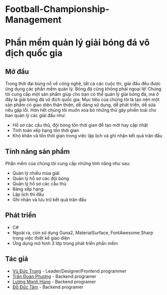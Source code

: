# Football-Championship-Management
# Phần mềm quản lý giải bóng đá vô địch quốc gia

## Mở đầu

Trong thời đại bùng nổ về công nghệ, tất cả các cuộc thi, giải đấu đều được ứng dụng các phần mềm quản lý. Bóng đá cũng không phải ngoại lệ! Chúng tôi cung cấp một sản phẩm giúp cho bạn có thể quản lý giải bóng đá, mà ở đây là giải bóng đá vô địch quốc gia. Mục tiêu của chúng tôi là tạo nên một sản phẩm có giao diện thân thiện, dễ dàng sử dụng, dễ phát triển, dễ sửa nếu gặp lỗi. Hơn hết chúng tôi muốn xóa bỏ những thứ gây phiền toái cho ban quản lý các giải đấu như:
- Hồ sơ các cầu thủ, đội bóng tốn thời gian để tạo mới hay cập nhật
- Tính toán xếp hạng tốn thời gian
- Khó khăn và tốn thời gian trong việc lập lịch và ghi nhận kết quả trận đấu

## Tính năng sản phẩm
Phần mềm của chúng tôi cung cấp những tính năng như sau:
- Quản lý nhiều mùa giải
- Quản lý hồ sơ các đội bóng
- Quản lý hồ sơ các cầu thủ
- Bảng xếp hạng
- Lập lịch thi đấu
- Ghi nhận và lưu trữ kết quả trận đấu
## Phát triển
- C#
- Ngoài ra, còn sử dụng Guna2, MaterialSurface, FontAwesome.Sharp trong việc thiết kế giao diện
- Ứng dụng mô hình 3 lớp trong phát triển phần mềm

## Tác giả
- [Vũ Đức Trung](https://www.facebook.com/ductrungg01/) - Leader/Designer/Frontend programmer
- [Trần Đoàn Phương](https://www.facebook.com/GreenAvocadoo) - Backend programer
- [Lương Mạnh Hùng](https://www.facebook.com/NIH813) - Backend programer
- [Đỗ Đức Tâm](https://www.facebook.com/qsasasasasa) - Backend programer




